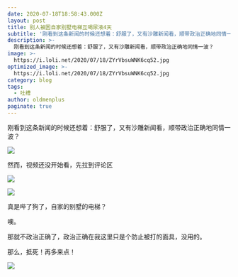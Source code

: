 ```yaml
---
date: 2020-07-18T18:58:43.000Z
layout: post
title: 别人被困自家别墅电梯互喝尿液4天
subtitle: '刚看到这条新闻的时候还想着：舒服了，又有沙雕新闻看，顺带政治正确地同情一波？'
description: >-
  刚看到这条新闻的时候还想着：舒服了，又有沙雕新闻看，顺带政治正确地同情一波？
image: >-
  https://i.loli.net/2020/07/18/ZYrVbsuWNK6cq52.jpg
optimized_image: >-
  https://i.loli.net/2020/07/18/ZYrVbsuWNK6cq52.jpg
category: blog
tags:
  - 吐槽
author: oldmenplus
paginate: true
---
```


刚看到这条新闻的时候还想着：舒服了，又有沙雕新闻看，顺带政治正确地同情一波？

![](https://i.loli.net/2020/07/18/svf8a9McJRn1Fk5.png)

然而，视频还没开始看，先拉到评论区

![](https://i.loli.net/2020/07/18/5qEA7zlkjUXeLVO.jpg)

![](https://i.loli.net/2020/07/18/O2YyNXl39fbDKGH.jpg)

真是哔了狗了，自家的别墅的电梯？

噢。

那就不政治正确了，政治正确在我这里只是个防止被打的面具，没用的。

那么，抵死！再多来点！

![](https://i.loli.net/2020/07/18/KMyXvHW7rutkcGQ.png)